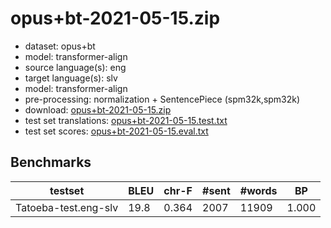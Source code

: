 # opus+bt-2021-05-15.zip

* dataset: opus+bt
* model: transformer-align
* source language(s): eng
* target language(s): slv
* model: transformer-align
* pre-processing: normalization + SentencePiece (spm32k,spm32k)
* download: [opus+bt-2021-05-15.zip](https://object.pouta.csc.fi/Tatoeba-MT-models/eng-slv/opus+bt-2021-05-15.zip)
* test set translations: [opus+bt-2021-05-15.test.txt](https://object.pouta.csc.fi/Tatoeba-MT-models/eng-slv/opus+bt-2021-05-15.test.txt)
* test set scores: [opus+bt-2021-05-15.eval.txt](https://object.pouta.csc.fi/Tatoeba-MT-models/eng-slv/opus+bt-2021-05-15.eval.txt)

## Benchmarks

| testset | BLEU  | chr-F | #sent | #words | BP |
|---------|-------|-------|-------|--------|----|
| Tatoeba-test.eng-slv 	| 19.8 	| 0.364 	| 2007 	| 11909 	| 1.000 |

